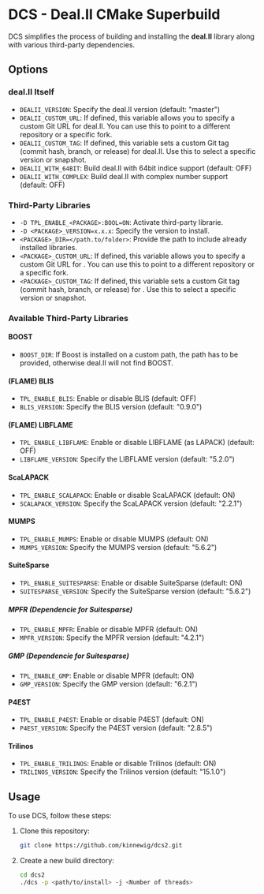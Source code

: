 # DCS - Deal.II CMake Superbuild

DCS simplifies the process of building and installing the **deal.II** library along with various third-party dependencies.


## Options

### deal.II Itself
- `DEALII_VERSION`: Specify the deal.II version (default: "master")
- `DEALII_CUSTOM_URL`: If defined, this variable allows you to specify a custom Git URL for deal.II. You can use this to point to a different repository or a specific fork.
- `DEALII_CUSTOM_TAG`: If defined, this variable sets a custom Git tag (commit hash, branch, or release) for deal.II. Use this to select a specific version or snapshot.
- `DEALII_WITH_64BIT`: Build deal.II with 64bit indice support (default: OFF)
- `DEALII_WITH_COMPLEX`: Build deal.II with complex number support (default: OFF)

### Third-Party Libraries

- `-D TPL_ENABLE_<PACKAGE>:BOOL=ON`: Activate third-party librarie.
- `-D <PACKAGE>_VERSION=x.x.x`: Specify the version to install. 
- `<PACKAGE>_DIR=</path.to/folder>`: Provide the path to include already installed libraries.
- `<PACKAGE>_CUSTOM_URL`: If defined, this variable allows you to specify a custom Git URL for <PACKAGE>. You can use this to point to a different repository or a specific fork.
- `<PACKAGE>_CUSTOM_TAG`: If defined, this variable sets a custom Git tag (commit hash, branch, or release) for <PACKAGE>. Use this to select a specific version or snapshot.

### Available Third-Party Libraries
#### BOOST
- `BOOST_DIR`: If Boost is installed on a custom path, the path has to be provided, otherwise deal.II will not find BOOST.

#### (FLAME) BLIS
- `TPL_ENABLE_BLIS`: Enable or disable BLIS (default: OFF)
- `BLIS_VERSION`: Specify the BLIS version (default: "0.9.0")

#### (FLAME) LIBFLAME
- `TPL_ENABLE_LIBFLAME`: Enable or disable LIBFLAME (as LAPACK) (default: OFF)
- `LIBFLAME_VERSION`: Specify the LIBFLAME version (default: "5.2.0")

#### ScaLAPACK
- `TPL_ENABLE_SCALAPACK`: Enable or disable ScaLAPACK (default: ON)
- `SCALAPACK_VERSION`: Specify the ScaLAPACK version (default: "2.2.1")

#### MUMPS
- `TPL_ENABLE_MUMPS`: Enable or disable MUMPS (default: ON)
- `MUMPS_VERSION`: Specify the MUMPS version (default: "5.6.2")

#### SuiteSparse
- `TPL_ENABLE_SUITESPARSE`: Enable or disable SuiteSparse (default: ON)
- `SUITESPARSE_VERSION`: Specify the SuiteSparse version (default: "5.6.2")

##### MPFR (Dependencie for Suitesparse)
- `TPL_ENABLE_MPFR`: Enable or disable MPFR (default: ON)
- `MPFR_VERSION`: Specify the MPFR version (default: "4.2.1")

##### GMP (Dependencie for Suitesparse)
- `TPL_ENABLE_GMP`: Enable or disable MPFR (default: ON)
- `GMP_VERSION`: Specify the GMP version (default: "6.2.1")

#### P4EST
- `TPL_ENABLE_P4EST`: Enable or disable P4EST (default: ON)
- `P4EST_VERSION`: Specify the P4EST version (default: "2.8.5")

#### Trilinos
- `TPL_ENABLE_TRILINOS`: Enable or disable Trilinos (default: ON)
- `TRILINOS_VERSION`: Specify the Trilinos version (default: "15.1.0")


## Usage

To use DCS, follow these steps:

1. Clone this repository:
   ```bash
   git clone https://github.com/kinnewig/dcs2.git
   ```

2. Create a new build directory:
   ```bash
   cd dcs2
   ./dcs -p <path/to/install> -j <Number of threads>
   ```
